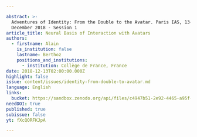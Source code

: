 ```yaml
---

abstract: >-
  Adventures of Identity: From the Double to the Avatar. Paris IAS, 13-14
  December 2018 - Session 1
article_title: Neural Basis of Interaction with Avatars
authors:
  - firstname: Alain
    is_institution: false
    lastname: Berthoz
    positions_and_institutions:
      - institution: Collège de France, France
date: 2018-12-13T02:00:00.000Z
highlight: false
issue: content/issues/identity-from-double-to-avatar.md
language: English
links:
  bucket: https://sandbox.zenodo.org/api/files/c4947b51-2e92-4465-a95f-d968b66d4362
needDOI: true
published: true
subissue: false
yt: fXcQORFKJpA

---
```









<Youtube yt="fXcQORFKJpA" caption="Neural Basis of Interaction with Avatars"></Youtube>